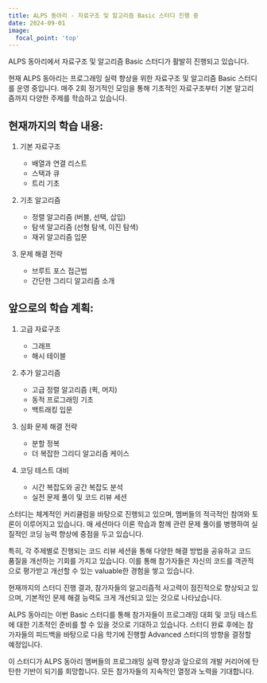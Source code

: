 ```yaml
---
title: ALPS 동아리 - 자료구조 및 알고리즘 Basic 스터디 진행 중
date: 2024-09-01
image:
  focal_point: 'top'
---
```


ALPS 동아리에서 자료구조 및 알고리즘 Basic 스터디가 활발히 진행되고 있습니다.

<!--more-->

현재 ALPS 동아리는 프로그래밍 실력 향상을 위한 자료구조 및 알고리즘 Basic 스터디를 운영 중입니다. 매주 2회 정기적인 모임을 통해 기초적인 자료구조부터 기본 알고리즘까지 다양한 주제를 학습하고 있습니다.

## 현재까지의 학습 내용:

1. 기본 자료구조
   - 배열과 연결 리스트
   - 스택과 큐
   - 트리 기초

2. 기초 알고리즘
   - 정렬 알고리즘 (버블, 선택, 삽입)
   - 탐색 알고리즘 (선형 탐색, 이진 탐색)
   - 재귀 알고리즘 입문

3. 문제 해결 전략
   - 브루트 포스 접근법
   - 간단한 그리디 알고리즘 소개

## 앞으로의 학습 계획:

1. 고급 자료구조
   - 그래프
   - 해시 테이블

2. 추가 알고리즘
   - 고급 정렬 알고리즘 (퀵, 머지)
   - 동적 프로그래밍 기초
   - 백트래킹 입문

3. 심화 문제 해결 전략
   - 분할 정복
   - 더 복잡한 그리디 알고리즘 케이스

4. 코딩 테스트 대비
   - 시간 복잡도와 공간 복잡도 분석
   - 실전 문제 풀이 및 코드 리뷰 세션

스터디는 체계적인 커리큘럼을 바탕으로 진행되고 있으며, 멤버들의 적극적인 참여와 토론이 이루어지고 있습니다. 매 세션마다 이론 학습과 함께 관련 문제 풀이를 병행하여 실질적인 코딩 능력 향상에 중점을 두고 있습니다.

특히, 각 주제별로 진행되는 코드 리뷰 세션을 통해 다양한 해결 방법을 공유하고 코드 품질을 개선하는 기회를 가지고 있습니다. 이를 통해 참가자들은 자신의 코드를 객관적으로 평가받고 개선할 수 있는 valuable한 경험을 쌓고 있습니다.

현재까지의 스터디 진행 결과, 참가자들의 알고리즘적 사고력이 점진적으로 향상되고 있으며, 기본적인 문제 해결 능력도 크게 개선되고 있는 것으로 나타났습니다.

ALPS 동아리는 이번 Basic 스터디를 통해 참가자들이 프로그래밍 대회 및 코딩 테스트에 대한 기초적인 준비를 할 수 있을 것으로 기대하고 있습니다. 스터디 완료 후에는 참가자들의 피드백을 바탕으로 다음 학기에 진행할 Advanced 스터디의 방향을 결정할 예정입니다.

이 스터디가 ALPS 동아리 멤버들의 프로그래밍 실력 향상과 앞으로의 개발 커리어에 탄탄한 기반이 되기를 희망합니다. 모든 참가자들의 지속적인 열정과 노력을 기대합니다.